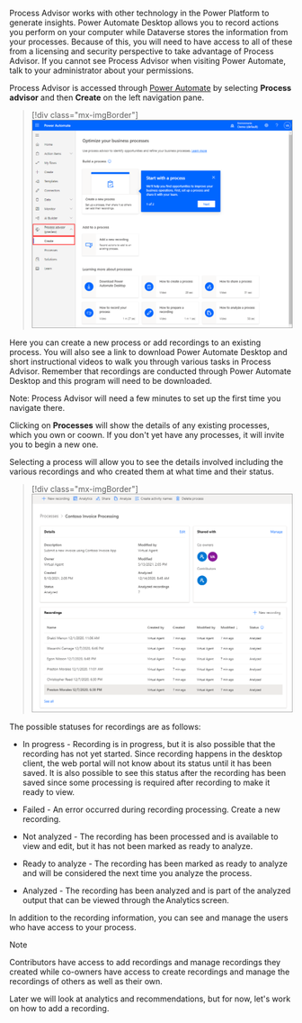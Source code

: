 Process Advisor works with other technology in the Power Platform to generate insights. Power Automate Desktop allows you to record actions you perform on your computer while Dataverse stores the information from your processes. Because of this, you will need to have access to all of these from a licensing and security perspective to take advantage of Process Advisor. If you cannot see Process Advisor when visiting Power Automate, talk to your administrator about your permissions.

Process Advisor is accessed through [Power Automate](https://flow.microsoft.com/?azure-portal=true) by selecting **Process advisor** and then **Create** on the left navigation pane.

> [!div class="mx-imgBorder"]
> [![Screenshot of the Process advisor feature in Power Automate with create button.](../media/power-automate.png)](../media/power-automate.png#lightbox)

Here you can create a new process or add recordings to an existing process. You will also see a link to download Power Automate Desktop and short instructional videos to walk you through various tasks in Process Advisor. Remember that recordings are conducted through Power Automate Desktop and this program will need to be downloaded.

Note: Process Advisor will need a few minutes to set up the first time you navigate there.

Clicking on **Processes** will show the details of any existing processes, which you own or coown. If you don't yet have any processes, it will invite you to begin a new one.

Selecting a process will allow you to see the details involved including the various recordings and who created them at what time and their status.

> [!div class="mx-imgBorder"]
> [![Screenshot of process details including recordings.](../media/process-details.png)](../media/process-details.png#lightbox)

The possible statuses for recordings are as follows:

-   In progress - Recording is in progress, but it is also possible that the recording has not yet started. Since recording happens in the desktop client, the web portal will not know about its status until it has been saved. It is also possible to see this status after the recording has been saved since some processing is required after recording to make it ready to view.

-   Failed - An error occurred during recording processing. Create a new recording.

-   Not analyzed - The recording has been processed and is available to view and edit, but it has not been marked as ready to analyze.

-   Ready to analyze - The recording has been marked as ready to analyze and will be considered the next time you analyze the process.

-   Analyzed - The recording has been analyzed and is part of the analyzed output that can be viewed through the Analytics screen.

In addition to the recording information, you can see and manage the users who have access to your process.

> [!NOTE]
> Contributors have access to add recordings and manage recordings they created while co-owners have access to create recordings and manage the recordings of others as well as their own.

Later we will look at analytics and recommendations, but for now, let's work on how to add a recording.
